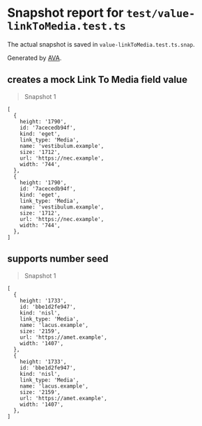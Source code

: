 # Snapshot report for `test/value-linkToMedia.test.ts`

The actual snapshot is saved in `value-linkToMedia.test.ts.snap`.

Generated by [AVA](https://avajs.dev).

## creates a mock Link To Media field value

> Snapshot 1

    [
      {
        height: '1790',
        id: '7acecedb94f',
        kind: 'eget',
        link_type: 'Media',
        name: 'vestibulum.example',
        size: '1712',
        url: 'https://nec.example',
        width: '744',
      },
      {
        height: '1790',
        id: '7acecedb94f',
        kind: 'eget',
        link_type: 'Media',
        name: 'vestibulum.example',
        size: '1712',
        url: 'https://nec.example',
        width: '744',
      },
    ]

## supports number seed

> Snapshot 1

    [
      {
        height: '1733',
        id: 'bbe1d2fe947',
        kind: 'nisl',
        link_type: 'Media',
        name: 'lacus.example',
        size: '2159',
        url: 'https://amet.example',
        width: '1407',
      },
      {
        height: '1733',
        id: 'bbe1d2fe947',
        kind: 'nisl',
        link_type: 'Media',
        name: 'lacus.example',
        size: '2159',
        url: 'https://amet.example',
        width: '1407',
      },
    ]
